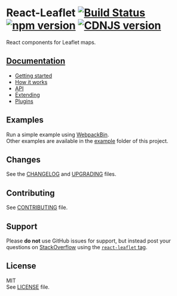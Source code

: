 # React-Leaflet [![Build Status](https://img.shields.io/travis/PaulLeCam/react-leaflet/master.svg)](https://travis-ci.org/PaulLeCam/react-leaflet) [![npm version](https://img.shields.io/npm/v/react-leaflet.svg)](https://www.npmjs.com/package/react-leaflet) [![CDNJS version](https://img.shields.io/cdnjs/v/react-leaflet.svg)](https://cdnjs.com/libraries/react-leaflet)

React components for Leaflet maps.

## [Documentation](docs/README.md)

* [Getting started](docs/Getting%20started.md)
* [How it works](docs/How%20it%20works.md)
* [API](docs/API.md)
* [Extending](docs/Extending.md)
* [Plugins](docs/Plugins.md)

## Examples

Run a simple example using
[WebpackBin](https://www.webpackbin.com/bins/-Kl_ZeUx4I05ETYoT26O).\
Other examples are available in the [example](example) folder of this project.

## Changes

See the [CHANGELOG](CHANGELOG.md) and [UPGRADING](UPGRADING.md) files.

## Contributing

See [CONTRIBUTING](CONTRIBUTING.md) file.

## Support

Please **do not** use GitHub issues for support, but instead post your questions
on [StackOverflow](https://stackoverflow.com/) using the
[`react-leaflet` tag](https://stackoverflow.com/questions/tagged/react-leaflet).

## License

MIT\
See [LICENSE](LICENSE) file.
